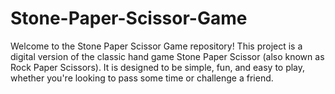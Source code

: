 # Stone-Paper-Scissor-Game
Welcome to the Stone Paper Scissor Game repository! This project is a digital version of the classic hand game Stone Paper Scissor (also known as Rock Paper Scissors). It is designed to be simple, fun, and easy to play, whether you're looking to pass some time or challenge a friend.
